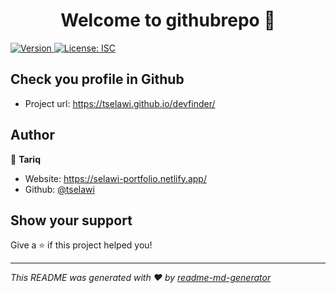 <h1 align="center">Welcome to githubrepo 👋</h1>
<p>
  <a href="https://www.npmjs.com/package/githubrepo" target="_blank">
    <img alt="Version" src="https://img.shields.io/npm/v/githubrepo.svg">
  </a>
  <a href="#" target="_blank">
    <img alt="License: ISC" src="https://img.shields.io/badge/License-ISC-yellow.svg" />
  </a>
</p>

## Check you profile in Github

* Project url: https://tselawi.github.io/devfinder/

## Author

👤 **Tariq**

* Website: https://selawi-portfolio.netlify.app/
* Github: [@tselawi](https://github.com/tselawi)

## Show your support

Give a ⭐️ if this project helped you!

***
_This README was generated with ❤️ by [readme-md-generator](https://github.com/kefranabg/readme-md-generator)_